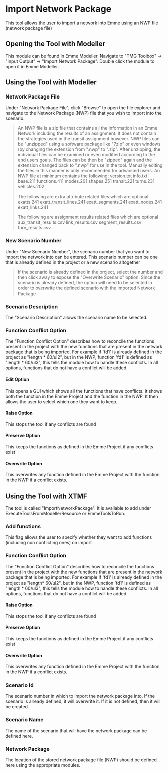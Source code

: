 ﻿# Import Network Package

This tool allows the user to import a network into Emme using an NWP file (network package file)

## Opening the Tool with Modeller

This module can be found in Emme Modeller. Navigate to "TMG Toolbox" -> "Input Output" -> "Import Network Package". Double click the module to open it in Emme Modeller. 


## Using the Tool with Modeller

### Network Package File

Under "Network Package File", click "Browse" to open the file explorer and navigate to the Network Package (NWP) file that you wish to import into the scenario. 

> An NWP file is a zip file that contains all the information in an Emme Network including the results of an assignment. It does not contain the strategies used in the transit assignment however.  NWP files can be "unzipped" using a software package like "7zip" or even windows (by changing the extension from ".nwp" to ".zip". After unzipping, the individual files can be examined or even modified according to the end users goals. The files can be then be "zipped" again and the extension changed back to ".nwp" for use in the tool. Manually editing the files in this manner is only recommended for advanced users.
> An NWP file at minimum contains the following:
> version.txt
> info.txt
> base.211
> functions.411
> modes.201
> shapes.251
> transit.221
> turns.231
> vehicles.202
> 
> The following are extra attribute related files which are optional
> exatts.241
> exatt_transit_lines.241
> exatt_segments.241
> exatt_nodes.241
> exatt_links.241
> 
> The following are assignment results related files which are optional
> aux_transit_results.csv
> link_results.csv
> segment_results.csv
> turn_results.csv

### New Scenario Number
Under "New Scenario Number", the scenario number that you want to import the network into can be entered. This scenario number can be one that is already defined in the project or a new scenario altogether
>If the scenario is already defined in the project, select the number and then click away to expose the "Overwrite Scenario" option. Since the scenario is already defined, the option will need to be selected in order to overwrite the defined scenario with the imported Network Package

### Scenario Description
The "Scenario Description" allows the scenario name to be selected.

### Function Conflict Option
The "Function Conflict Option" describes how to reconcile the functions present in the project with the new functions that are present in the network package that is being imported. For example if 'fd1' is already defined in the project as "length * 60/ul2", but in the NWP, function 'fd1' is defined as "length * 60/ul3", this tells the module how to handle these conflicts. In all options, functions that do not have a conflict will be added.
#### Edit Option
This opens a GUI which shows all the functions that have conflicts. It shows both the function in the Emme Project and the function in the NWP. It then allows the user to select which one they want to keep.

#### Raise Option
This stops the tool if any conflicts are found

#### Preserve Option
This keeps the functions as defined in the Emme Project if any conflicts exist

#### Overwrite Option
This overwrites any function defined in the Emme Project with the function in the NWP if a conflict exists. 



## Using the Tool with XTMF
The tool is called "ImportNetworkPackage". It is available to add under ExecuteToolsFromModellerResource or EmmeToolsToRun.
### Add functions
This flag allows the user to specify whether they want to add functions (including non conflicting ones) on import
### Function Conflict Option
The "Function Conflict Option" describes how to reconcile the functions present in the project with the new functions that are present in the network package that is being imported. For example if 'fd1' is already defined in the project as "length* 60/ul2", but in the NWP, function 'fd1' is defined as "length * 60/ul3", this tells the module how to handle these conflicts. In all options, functions that do not have a conflict will be added.

#### Raise Option
This stops the tool if any conflicts are found

#### Preserve Option
This keeps the functions as defined in the Emme Project if any conflicts exist

#### Overwrite Option
This overwrites any function defined in the Emme Project with the function in the NWP if a conflict exists. 

### Scenario Id
The scenario number in which to import the network package into. If the scenario is already defined, it will overwrite it. If it is not defined, then it will be created. 

### Scenario Name
The name of the scenario that will have the network package can be defined here. 
### Network Package
The location of the stored network package file (NWP) should be defined here using the appropriate modules.





